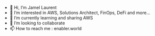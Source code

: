 - 👋 Hi, I’m Jamel Laurent
- 👀 I’m interested in AWS, Solutions Architect, FinOps, DeFi and more...
- 🌱 I’m currently learning and sharing AWS
- 💞️ I’m looking to collaborate
- 📫 How to reach me : enabler.world
<!---
enablerrr/enablerrr is a ✨ special ✨ repository because its `README.md` (this file) appears on your GitHub profile.
You can click the Preview link to take a look at your changes.
--->
